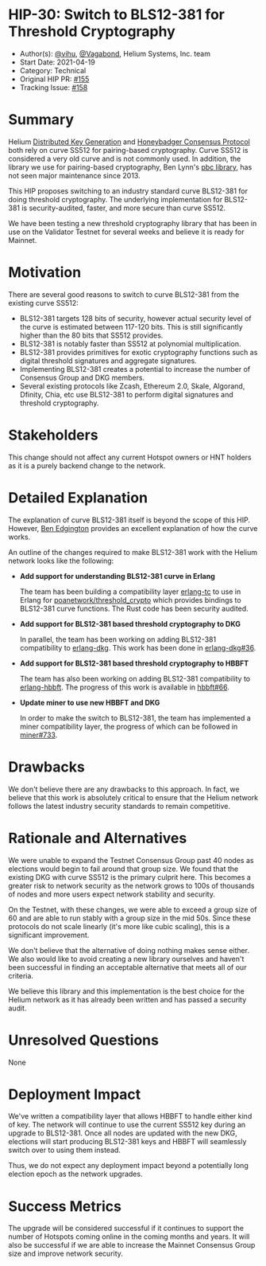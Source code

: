 # HIP-30: Switch to BLS12-381 for Threshold Cryptography

- Author(s): [@vihu](http://github.com/vihu), [@Vagabond](https://github.com/vagabond/), Helium
  Systems, Inc. team
- Start Date: 2021-04-19
- Category: Technical
- Original HIP PR: [#155](https://github.com/helium/HIP/pull/155)
- Tracking Issue: [#158](https://github.com/helium/HIP/issues/158)

# Summary

Helium [Distributed Key Generation](https://github.com/helium/erlang-dkg) and
[Honeybadger Consensus Protocol](https://github.com/helium/erlang-hbbft) both rely on curve SS512
for pairing-based cryptography. Curve SS512 is considered a very old curve and is not commonly used.
In addition, the library we use for pairing-based cryptography, Ben Lynn's
[pbc library](https://crypto.stanford.edu/pbc/thesis.html), has not seen major maintenance
since 2013.

This HIP proposes switching to an industry standard curve BLS12-381 for doing threshold
cryptography. The underlying implementation for BLS12-381 is security-audited, faster, and more
secure than curve SS512.

We have been testing a new threshold cryptography library that has been in use on the Validator
Testnet for several weeks and believe it is ready for Mainnet.

# Motivation

There are several good reasons to switch to curve BLS12-381 from the existing curve SS512:

- BLS12-381 targets 128 bits of security, however actual security level of the curve is estimated
  between 117-120 bits. This is still significantly higher than the 80 bits that SS512 provides.
- BLS12-381 is notably faster than SS512 at polynomial multiplication.
- BLS12-381 provides primitives for exotic cryptography functions such as digital threshold
  signatures and aggregate signatures.
- Implementing BLS12-381 creates a potential to increase the number of Consensus Group and DKG
  members.
- Several existing protocols like Zcash, Ethereum 2.0, Skale, Algorand, Dfinity, Chia, etc use
  BLS12-381 to perform digital signatures and threshold cryptography.

# Stakeholders

This change should not affect any current Hotspot owners or HNT holders as it is a purely backend
change to the network.

# Detailed Explanation

The explanation of curve BLS12-381 itself is beyond the scope of this HIP. However,
[Ben Edgington](https://hackmd.io/@benjaminion/bls12-381) provides an excellent explanation of how
the curve works.

An outline of the changes required to make BLS12-381 work with the Helium network looks like the
following:

- **Add support for understanding BLS12-381 curve in Erlang**

  The team has been building a compatibility layer [erlang-tc](https://github.com/helium/erlang-tc)
  to use in Erlang for [poanetwork/threshold_crypto](https://github.com/poanetwork/threshold_crypto)
  which provides bindings to BLS12-381 curve functions. The Rust code has been security audited.

- **Add support for BLS12-381 based threshold cryptography to DKG**

  In parallel, the team has been working on adding BLS12-381 compatibility to
  [erlang-dkg](https://github.com/helium/erlang-dkg). This work has been done in
  [erlang-dkg#36](https://github.com/helium/erlang-dkg/pull/36).

- **Add support for BLS12-381 based threshold cryptography to HBBFT**

  The team has also been working on adding BLS12-381 compatibility to
  [erlang-hbbft](https://github.com/helium/erlang-hbbft). The progress of this work is available in
  [hbbft#66](https://github.com/helium/erlang-hbbft/pull/66).

- **Update miner to use new HBBFT and DKG**

  In order to make the switch to BLS12-381, the team has implemented a miner compatibility layer,
  the progress of which can be followed in [miner#733](https://github.com/helium/miner/pull/733).

# Drawbacks

We don't believe there are any drawbacks to this approach. In fact, we believe that this work is
absolutely critical to ensure that the Helium network follows the latest industry security standards
to remain competitive.

# Rationale and Alternatives

We were unable to expand the Testnet Consensus Group past 40 nodes as elections would begin to fail
around that group size. We found that the existing DKG with curve SS512 is the primary culprit here.
This becomes a greater risk to network security as the network grows to 100s of thousands of nodes
and more users expect network stability and security.

On the Testnet, with these changes, we were able to exceed a group size of 60 and are able to run
stably with a group size in the mid 50s. Since these protocols do not scale linearly (it's more like
cubic scaling), this is a significant improvement.

We don't believe that the alternative of doing nothing makes sense either. We also would like to
avoid creating a new library ourselves and haven't been successful in finding an acceptable
alternative that meets all of our criteria.

We believe this library and this implementation is the best choice for the Helium network as it has
already been written and has passed a security audit.

# Unresolved Questions

None

# Deployment Impact

We've written a compatibility layer that allows HBBFT to handle either kind of key. The network will
continue to use the current SS512 key during an upgrade to BLS12-381. Once all nodes are updated
with the new DKG, elections will start producing BLS12-381 keys and HBBFT will seamlessly switch
over to using them instead.

Thus, we do not expect any deployment impact beyond a potentially long election epoch as the network
upgrades.

# Success Metrics

The upgrade will be considered successful if it continues to support the number of Hotspots coming
online in the coming months and years. It will also be successful if we are able to increase the
Mainnet Consensus Group size and improve network security.
